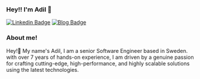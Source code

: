 ### Hey!! I'm Adil 👋 

[![Linkedin Badge](https://img.shields.io/badge/-LinkedIn-0e76a8?style=flat-square&logo=Linkedin&logoColor=white)](https://www.linkedin.com/in/adilkhali/)
[![Blog Badge](https://img.shields.io/badge/Blog-adilkh.com-green)](https://www.adilkh.com/)


### About me! &nbsp;
Hey!👋 My name's Adil, I am a senior Software Engineer based in Sweden. with over 7 years of hands-on experience, I am driven by a genuine passion for crafting cutting-edge, high-performance, and highly scalable solutions using the latest technologies.

